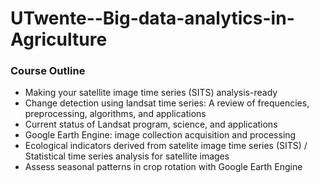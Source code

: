 # UTwente--Big-data-analytics-in-Agriculture

### Course Outline
* Making your satellite image time series (SITS) analysis-ready
* Change detection using landsat time series: A review of frequencies, preprocessing, algorithms, and applications
* Current status of Landsat program, science, and applications
* Google Earth Engine: image collection acquisition and processing
* Ecological indicators derived from satelite image time series (SITS) / Statistical time series analysis for satellite images
* Assess seasonal patterns in crop rotation with Google Earth Engine
